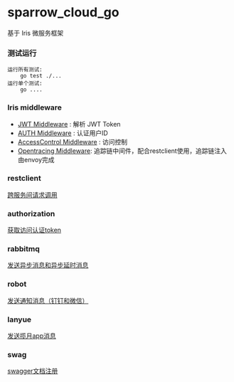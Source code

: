 # sparrow_cloud_go
基于 Iris 微服务框架

### 测试运行 ###

    运行所有测试:
        go test ./...
    运行单个测试:
        go ....

### Iris middleware ###

* [JWT Middleware](/middleware/jwt/README.md) : 解析 JWT Token
* [AUTH Middleware](/middleware/auth/README.md) : 认证用户ID
* [AccessControl Middleware](/middleware/accesscontrol/README.md) : 访问控制
* [Opentracing Middleware](/middleware/opentracing/README.md): 追踪链中间件，配合restclient使用，追踪链注入由envoy完成

### restclient ###

[跨服务间请求调用](/restclient/README.md)

### authorization ###

[获取访问认证token](/authorization/README.md)

### rabbitmq ###

[发送异步消息和异步延时消息](/rabbitmq/README.md)

### robot ###

[发送通知消息（钉钉和微信）](/robot/README.md)

### lanyue ###

[发送揽月app消息](/lanyue/README.md)

### swag ###

[swagger文档注册](/swag/README.md)